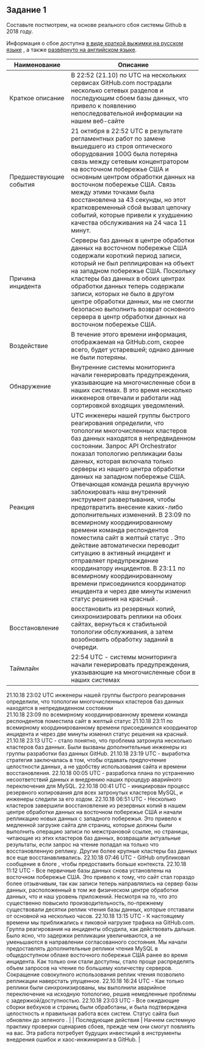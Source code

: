 ## Задание 1

Составьте постмотрем, на основе реального сбоя системы Github в 2018 году.

Информация о сбое доступна [в виде краткой выжимки на русском языке](https://habr.com/ru/post/427301/) , а
также [развёрнуто на английском языке](https://github.blog/2018-10-30-oct21-post-incident-analysis/).

| Наименование | Описание |
| ------------ | -------- |
| Краткое описание | В 22:52 (21.10) по UTC на нескольких сервисах GitHub.com пострадали несколько сетевых разделов и последующим сбоем базы данных, что привело к появлению непоследовательной информации на нашем веб-сайте |
| Предшествующие события |21 октября в 22:52 UTC в результате регламентных работ по замене вышедшего из строя оптического оборудования 100G была потеряна связь между сетевым концентратором на восточном побережье США и основным центром обработки данных на восточном побережье США. Связь между этими точками была восстановлена ​​за 43 секунды, но этот кратковременный сбой вызвал цепочку событий, которые привели к ухудшению качества обслуживания на 24 часа 11 минут. |
| Причина инцидента | Серверы баз данных в центре обработки данных на восточном побережье США содержали короткий период записи, который не был реплицирован на объект на западном побережье США. Поскольку кластеры баз данных в обоих центрах обработки данных теперь содержали записи, которых не было в другом центре обработки данных, мы не смогли безопасно выполнить возврат основного сервера в центр обработки данных на восточном побережье США.|
| Воздействие | В течение этого времени информация, отображаемая на GitHub.com, скорее всего, будет устаревшей; однако данные не были потеряны. |
| Обнаружение | Внутренние системы мониторинга начали генерировать предупреждения, указывающие на многочисленные сбои в наших системах. В это время несколько инженеров отвечали и работали над сортировкой входящих уведомлений. |
| Реакция | UTC инженеры нашей группы быстрого реагирования определили, что топологии многочисленных кластеров баз данных находятся в непредвиденном состоянии. Запрос API Orchestrator показал топологию репликации базы данных, которая включала только серверы из нашего центра обработки данных на западном побережье США. Oтвечающая команда решила вручную заблокировать наш внутренний инструмент развертывания, чтобы предотвратить внесение каких-либо дополнительных изменений. В 23:09 по всемирному координированному времени команда респондентов поместила сайт в желтый статус . Это действие автоматически переводит ситуацию в активный инцидент и отправляет предупреждение координатору инцидентов. В 23:11 по всемирному координированному времени присоединился координатор инцидента и через две минуты изменил статус решения на красный . |
| Восстановление | восстановить из резервных копий, синхронизировать реплики на обоих сайтах, вернуться к стабильной топологии обслуживания, а затем возобновить обработку заданий в очереди. |
| Таймлайн | 22:54 UTC - системы мониторинга начали генерировать предупреждения, указывающие на многочисленные сбои в наших системах  
21.10.18 23:02 UTC инженеры нашей группы быстрого реагирования определили, что топологии многочисленных кластеров баз данных находятся в непредвиденном состоянии  
21.10.18 23:09 по всемирному координированному времени команда респондентов поместила сайт в желтый статус 21.10.18 23:11 по всемирному координированному времени присоединился координатор инцидента и через две минуты изменил статус решения на красный. 21.10.18 23:13 UTC - стало понятно, что проблема затронула несколько кластеров баз данных. Были вызваны дополнительные инженеры из группы разработки баз данных GitHub.  21.10.18 23:19 UTC - выработка стратегия заключалась в том, чтобы отдавать предпочтение целостности данных, а не удобству использования сайта и времени восстановления.  22.10.18 00:05 UTC - разработка плана по устранению несоответствий данных и внедрению наших процедур аварийного переключения для MySQL.  22.10.18 00:41 UTC - инициирован процесс резервного копирования для всех затронутых кластеров MySQL, и инженеры следили за его ходом.  22.10.18 06:51 UTC - Несколько кластеров завершили восстановление из резервных копий в нашем центре обработки данных на восточном побережье США и начали репликацию новых данных с западного побережья. Это привело к медленной загрузке сайта для страниц, которые должны были выполнить операцию записи по межстрановой ссылке, но страницы, читающие из этих кластеров баз данных, возвращали актуальные результаты, если запрос на чтение попадал на только что восстановленную реплику. Другие более крупные кластеры баз данных все еще восстанавливались.  22.10.18 07:46 UTC - GitHub опубликовал сообщение в блоге , чтобы предоставить больше контекста.  22.10.18 11:12 UTC - Все первичные базы данных снова установлены на восточном побережье США. Это привело к тому, что сайт стал гораздо более отзывчивым, так как записи теперь направлялись на сервер базы данных, расположенный в том же физическом центре обработки данных, что и наш уровень приложений. Несмотря на то, что это существенно повысило производительность, по-прежнему существовали десятки реплик чтения базы данных, которые отставали от основной на несколько часов.  22.10.18 13:15 UTC - К настоящему времени мы приближались к пиковой нагрузке трафика на GitHub.com. Группа реагирования на инциденты обсудила, как действовать дальше. Было ясно, что задержки репликации увеличиваются, а не уменьшаются в направлении согласованного состояния. Мы начали предоставлять дополнительные реплики чтения MySQL в общедоступном облаке восточного побережья США ранее во время инцидента. Как только они стали доступны, стало проще распределять объем запросов на чтение по большему количеству серверов. Сокращение совокупного использования реплик чтения позволило репликации наверстать упущенное.  22.10.18 16:24 UTC - Как только реплики были синхронизированы, мы выполнили аварийное переключение на исходную топологию, решив немедленные проблемы с задержкой/доступностью.  22.10.18 23:03 UTC - Все ожидающие сборки вебхуков и страниц были обработаны, и была подтверждена целостность и правильная работа всех систем. Статус сайта был обновлен до зеленого . |
| Последующие действия | Начнем системную практику проверки сценариев сбоев, прежде чем они смогут повлиять на вас. Эта работа потребует будущих инвестиций в инструменты внедрения ошибок и хаос-инжиниринга в GitHub. |